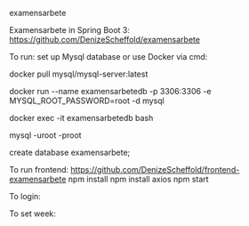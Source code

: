 examensarbete

Examensarbete in Spring Boot 3: https://github.com/DenizeScheffold/examensarbete

To run: set up Mysql database or use Docker via cmd:

docker pull mysql/mysql-server:latest

docker run --name examensarbetedb -p 3306:3306 -e MYSQL_ROOT_PASSWORD=root -d mysql

docker exec -it examensarbetedb bash

mysql -uroot -proot

create database examensarbete;

To run frontend: https://github.com/DenizeScheffold/frontend-examensarbete
npm install
npm install axios
npm start

To login:

To set week:
